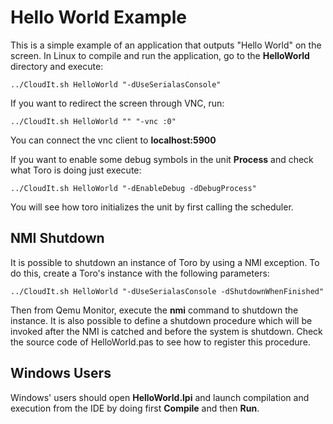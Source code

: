 # Hello World Example

This is a simple example of an application that outputs "Hello World" on the screen. In Linux to compile and run the application, go to the **HelloWorld** directory and execute:

`../CloudIt.sh HelloWorld "-dUseSerialasConsole"`

If you want to redirect the screen through VNC, run:

`../CloudIt.sh HelloWorld "" "-vnc :0"`

You can connect the vnc client to **localhost:5900**

If you want to enable some debug symbols in the unit **Process** and check what Toro is doing just execute:

`../CloudIt.sh HelloWorld "-dEnableDebug -dDebugProcess"`

You will see how toro initializes the unit by first calling the scheduler.

## NMI Shutdown
It is possible to shutdown an instance of Toro by using a NMI exception. To do this, create a Toro's instance with the following parameters:

`../CloudIt.sh HelloWorld "-dUseSerialasConsole -dShutdownWhenFinished"` 

Then from Qemu Monitor, execute the **nmi** command to shutdown the instance. It is also possible to define a shutdown procedure which will be invoked after the NMI is catched and before the system is shutdown. Check the source code of HelloWorld.pas to see how to register this procedure.   
 
## Windows Users
Windows' users should open **HelloWorld.lpi** and launch compilation and execution from the IDE by doing first **Compile** and then **Run**.
